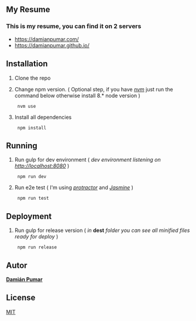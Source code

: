 ## My Resume
### This is my resume, you can find it on 2 servers

* https://damianpumar.com/ 
* https://damianpumar.github.io/

## Installation
1. Clone the repo
2. Change npm version. ( Optional step, if you have *[nvm](https://github.com/nvm-sh/nvm)* just run the command below otherwise install 8.* node version )

        nvm use
3. Install all dependencies

        npm install    

## Running
1. Run gulp for dev environment ( *dev environment listening on [http://localhost:8080](http://localhost:8080)* )

        npm run dev

2. Run e2e test ( I'm using *[protractor](https://www.protractortest.org/#/)* and *[Jasmine](https://jasmine.github.io/)* )

        npm run test
        

## Deployment
1. Run gulp for release version ( *in* **dest** *folder you can see all minified files ready for deploy* )

        npm run release
        
## Autor
**[Damián Pumar](https://github.com/damianpumar)**

## License
[MIT](https://choosealicense.com/licenses/mit/)